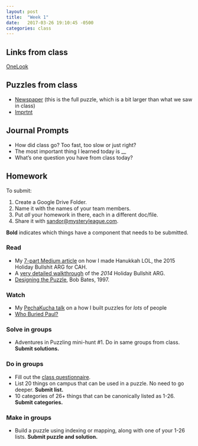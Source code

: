 ```yaml
---
layout: post
title:  "Week 1"
date:   2017-03-26 19:10:45 -0500
categories: class
---
```


## Links from class

[OneLook](http://onelook.com)

## Puzzles from class

* [Newspaper](/pdf/Newspaperfull.pdf) (this is the full puzzle, which is a bit larger than what we saw in class)
* [Imprtnt](/pdf/Imprtnt.pdf)

## Journal Prompts

* How did class go? Too fast, too slow or just right?
* The most important thing I learned today is __
* What’s one question you have from class today?

## Homework

To submit:

1. Create a Google Drive Folder.
2. Name it with the names of your team members.
3. Put _all_ your homework in there, each in a different doc/file.
4. Share it with sandor@mysteryleague.com.

 **Bold** indicates which things have a component that needs to be submitted.

### Read

* My [7-part Medium article](https://medium.com/the-mystery-league/the-making-of-hanukkah-lol-the-biggest-collaborative-puzzle-room-ever-part-1-d8de1080ad51#.ncsi61mtd) on how I made Hanukkah LOL, the 2015 Holiday Bullshit ARG for CAH.
* A [very detailed walkthrough](https://docs.google.com/document/d/193s-qZpgEGGILuN2bhodZRVwWCqvLYXSfS5jSyi3ODI/edit) of the _2014_ Holiday Bullshit ARG.
* [Designing the Puzzle](http://www.scottkim.com.previewc40.carrierzone.com/thinkinggames/GDC00/bates.html), Bob Bates, 1997.

### Watch

* My [PechaKucha talk](https://www.youtube.com/watch?v=dxF5UyroeMQ) on a how I built puzzles for *lots* of people
* [Who Buried Paul?](https://www.youtube.com/watch?v=BQLoRUS-ypM&feature=youtu.be)

### Solve in groups

* Adventures in Puzzling mini-hunt #1. Do in same groups from class. **Submit solutions.**

### Do in groups

* Fill out the [class questionnaire](https://docs.google.com/a/mysteryleague.com/forms/d/14tVWw8CyRDa0zaoeORyBc1O98pVdcJ1qI6goAriJnz0/edit?usp=drive_web).
* List 20 things on campus that can be used in a puzzle. No need to go deeper. **Submit list.**
* 10 categories of 26+ things that can be canonically listed as 1-26. **Submit categories.**

### Make in groups

* Build a puzzle using indexing or mapping, along with one of your 1-26 lists. **Submit puzzle and solution.**
